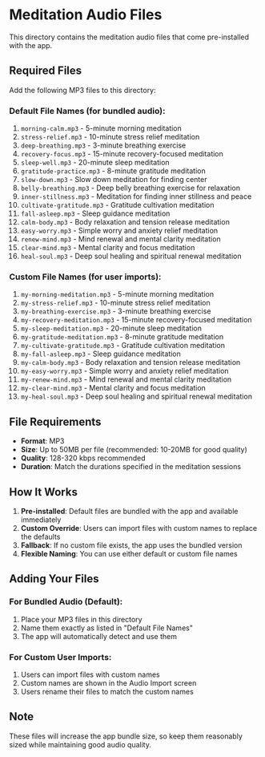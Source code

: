# Meditation Audio Files

This directory contains the meditation audio files that come pre-installed with the app.

## Required Files

Add the following MP3 files to this directory:

### Default File Names (for bundled audio):
1. `morning-calm.mp3` - 5-minute morning meditation
2. `stress-relief.mp3` - 10-minute stress relief meditation  
3. `deep-breathing.mp3` - 3-minute breathing exercise
4. `recovery-focus.mp3` - 15-minute recovery-focused meditation
5. `sleep-well.mp3` - 20-minute sleep meditation
6. `gratitude-practice.mp3` - 8-minute gratitude meditation
7. `slow-down.mp3` - Slow down meditation for finding center
8. `belly-breathing.mp3` - Deep belly breathing exercise for relaxation
9. `inner-stillness.mp3` - Meditation for finding inner stillness and peace
10. `cultivate-gratitude.mp3` - Gratitude cultivation meditation
11. `fall-asleep.mp3` - Sleep guidance meditation
12. `calm-body.mp3` - Body relaxation and tension release meditation
13. `easy-worry.mp3` - Simple worry and anxiety relief meditation
14. `renew-mind.mp3` - Mind renewal and mental clarity meditation
15. `clear-mind.mp3` - Mental clarity and focus meditation
16. `heal-soul.mp3` - Deep soul healing and spiritual renewal meditation

### Custom File Names (for user imports):
1. `my-morning-meditation.mp3` - 5-minute morning meditation
2. `my-stress-relief.mp3` - 10-minute stress relief meditation  
3. `my-breathing-exercise.mp3` - 3-minute breathing exercise
4. `my-recovery-meditation.mp3` - 15-minute recovery-focused meditation
5. `my-sleep-meditation.mp3` - 20-minute sleep meditation
6. `my-gratitude-meditation.mp3` - 8-minute gratitude meditation
7. `my-cultivate-gratitude.mp3` - Gratitude cultivation meditation
8. `my-fall-asleep.mp3` - Sleep guidance meditation
9. `my-calm-body.mp3` - Body relaxation and tension release meditation
10. `my-easy-worry.mp3` - Simple worry and anxiety relief meditation
11. `my-renew-mind.mp3` - Mind renewal and mental clarity meditation
12. `my-clear-mind.mp3` - Mental clarity and focus meditation
13. `my-heal-soul.mp3` - Deep soul healing and spiritual renewal meditation

## File Requirements

- **Format**: MP3
- **Size**: Up to 50MB per file (recommended: 10-20MB for good quality)
- **Quality**: 128-320 kbps recommended
- **Duration**: Match the durations specified in the meditation sessions

## How It Works

1. **Pre-installed**: Default files are bundled with the app and available immediately
2. **Custom Override**: Users can import files with custom names to replace the defaults
3. **Fallback**: If no custom file exists, the app uses the bundled version
4. **Flexible Naming**: You can use either default or custom file names

## Adding Your Files

### For Bundled Audio (Default):
1. Place your MP3 files in this directory
2. Name them exactly as listed in "Default File Names"
3. The app will automatically detect and use them

### For Custom User Imports:
1. Users can import files with custom names
2. Custom names are shown in the Audio Import screen
3. Users rename their files to match the custom names

## Note

These files will increase the app bundle size, so keep them reasonably sized while maintaining good audio quality. 
